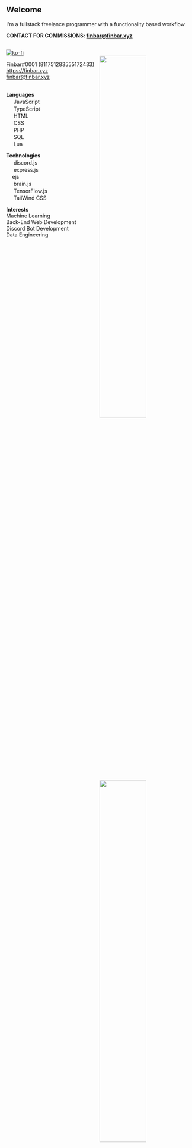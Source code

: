 ## Welcome

I'm a fullstack freelance programmer with a functionality based workflow.

**CONTACT FOR COMMISSIONS: finbar@finbar.xyz**

##
[![ko-fi](https://ko-fi.com/img/githubbutton_sm.svg)](https://ko-fi.com/K3K47LTWF)
<br>
<img width="50%" align="right" src="https://github-readme-stats.vercel.app/api?username=OneAndonlyFinbar&theme=dark&include_all_commits=true&count_private=true">
<img width="50%" align="right" src="https://github-readme-stats.vercel.app/api/top-langs/?username=OneAndonlyFinbar&theme=dark&layout=compact&count_private=true&langs_count=10">
<img width="50%" align="right" src="https://spotify-status.finbar.xyz/current/zzwa01lwc4wdt80dda2hdfnfu/">


Finbar#0001 (811751283555172433)<br>
https://finbar.xyz<br>
finbar@finbar.xyz<br>

<br>**Languages**<br>
<img src="https://cdn.jsdelivr.net/npm/programming-languages-logos/src/javascript/javascript.png" height="16"> JavaScript<br>
<img src="https://cdn.jsdelivr.net/npm/programming-languages-logos/src/typescript/typescript.png" height="16"> TypeScript<br>
<img src="https://cdn.jsdelivr.net/npm/programming-languages-logos/src/html/html.png" height="16"> HTML<br>
<img src="https://cdn.jsdelivr.net/npm/programming-languages-logos/src/css/css.png" height="16"> CSS<br>
<img src="https://cdn.jsdelivr.net/npm/programming-languages-logos/src/php/php.png" height="16"> PHP<br>
<img src="https://cdn.jsdelivr.net/gh/devicons/devicon/icons/mysql/mysql-original-wordmark.svg" height="16"> SQL<br>
<img src="https://cdn.jsdelivr.net/npm/programming-languages-logos@0.0.3/src/lua/lua.png" height="16"> Lua<br>

**Technologies**<br>
<img src="https://discord.js.org/static/djs_logo.png" height="16"> discord.js<br>
<img src="https://w7.pngwing.com/pngs/925/447/png-transparent-express-js-node-js-javascript-mongodb-node-js-text-trademark-logo.png" height="16"> express.js<br>
<img src="https://ejspr.com/app/uploads/2021/03/EJS-Monogram_Grass-Green_High-Res.png" height="16">ejs<br>
<img src="https://brain.js.org/img/logo.svg" height="16"> brain.js<br>
<img src="https://codelabs.developers.google.com/static/codelabs/tensorflowjs-object-detection/img/1aee0ede85885520.png" height="16"> TensorFlow.js<br>
<img src="https://tailwindcss.com/_next/static/media/social-square.b622e290e82093c36cca57092ffe494f.jpg" height="16"> TailWind CSS<br>

**Interests**<br>
Machine Learning<br>
Back-End Web Development<br>
Discord Bot Development<br>
Data Engineering<br>
